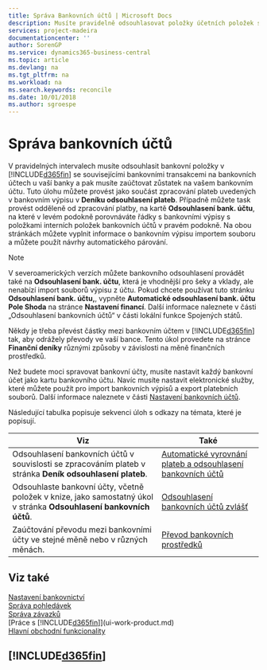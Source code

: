 ```yaml
---
title: Správa Bankovních účtů | Microsoft Docs
description: Musíte pravidelně odsouhlasovat položky účetních položek se souvisejícími bankovními transakcemi na bankovních účtech.
services: project-madeira
documentationcenter: ''
author: SorenGP
ms.service: dynamics365-business-central
ms.topic: article
ms.devlang: na
ms.tgt_pltfrm: na
ms.workload: na
ms.search.keywords: reconcile
ms.date: 10/01/2018
ms.author: sgroespe
---
```

# <a name="managing-bank-accounts"></a>Správa bankovních účtů
V pravidelných intervalech musíte odsouhlasit bankovní položky v [!INCLUDE[d365fin](includes/d365fin_md.md)] se souvisejícími bankovními transakcemi na bankovních účtech u vaší banky a pak musíte zaúčtovat zůstatek na vašem bankovním účtu. Tuto úlohu můžete provést jako součást zpracování plateb uvedených v bankovním výpisu v **Deníku odsouhlasení plateb**. Případně můžete task provést odděleně od zpracování platby, na kartě **Odsouhlasení bank. účtu**, na které v levém podokně porovnáváte řádky s bankovními výpisy s položkami interních položek bankovních účtů v pravém podokně. Na obou stránkách můžete vyplnit informace o bankovním výpisu importem souboru a můžete použít návrhy automatického párování.

> [!NOTE]  
> V severoamerických verzích můžete bankovního odsouhlasení provádět také na **Odsouhlasení bank. účtu**, která je vhodnější pro šeky a vklady, ale nenabízí import souborů výpisu z účtu. Pokud chcete používat tuto stránku **Odsouhlasení bank. účtu,**, vypněte **Automatické odsouhlasení bank. účtu Pole Shoda** na stránce **Nastavení financí**. Další informace naleznete v části „Odsouhlasení bankovních účtů“ v části lokální funkce Spojených států.

Někdy je třeba převést částky mezi bankovním účtem v [!INCLUDE[d365fin](includes/d365fin_md.md)] tak, aby odrážely převody ve vaší bance. Tento úkol provedete na stránce **Finanční deníky** různými způsoby v závislosti na měně finančních prostředků.

Než budete moci spravovat bankovní účty, musíte nastavit každý bankovní účet jako kartu bankovního účtu. Navíc musíte nastavit elektronické služby, které můžete použít pro import bankovních výpisů a export platebních souborů. Další informace naleznete v části [Nastavení bankovních účtů](bank-setup-banking.md).

Následující tabulka popisuje sekvenci úloh s odkazy na témata, které je popisují.

| Viz | Také |
| --- | --- |
| Odsouhlasení bankovních účtů v souvislosti se zpracováním plateb v stránka **Deník odsouhlasení plateb**. |[Automatické vyrovnání plateb a odsouhlasení bankovních účtů](receivables-apply-payments-auto-reconcile-bank-accounts.md) |
| Odsouhlaste bankovní účty, včetně položek v knize, jako samostatný úkol v stránka **Odsouhlasení bankovních účtů**. |[Odsouhlasení bankovních účtů zvlášť](bank-how-reconcile-bank-accounts-separately.md) |
| Zaúčtování převodu mezi bankovními účty ve stejné měně nebo v různých měnách. |[Převod bankovních prostředků](bank-how-transfer-bank-funds.md) |

## <a name="see-also"></a>Viz také
[Nastavení bankovnictví](bank-setup-banking.md)  
[Správa pohledávek](receivables-manage-receivables.md)  
[Správa závazků](payables-manage-payables.md)    
[Práce s [!INCLUDE[d365fin](includes/d365fin_md.md)]](ui-work-product.md)  
[Hlavní obchodní funkcionality](ui-across-business-areas.md)  

## [!INCLUDE[d365fin](includes/free_trial_md.md)]  
 
